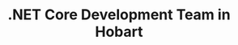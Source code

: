 ---
title: .NET Core Development Team in Hobart
permalink: /landings/locations/hobart/developer/-net-core
technology: .NET Core
location: Hobart
---